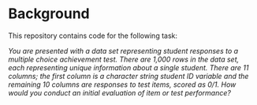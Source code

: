 # Background
This repository contains code for the following task:

*You are presented with a data set representing student responses to a multiple choice achievement test. There are 1,000 rows in the data set, each representing unique information about a single student. There are 11 columns; the first column is a character string student ID variable and the remaining 10 columns are responses to test items, scored as 0/1. How would you conduct an initial evaluation of item or test performance?*
